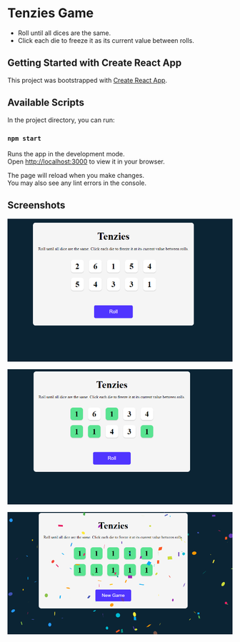 # Tenzies Game
- Roll until all dices are the same.
- Click each die to freeze it as its current value between rolls.

## Getting Started with Create React App

This project was bootstrapped with [Create React App](https://github.com/facebook/create-react-app).

## Available Scripts

In the project directory, you can run:

### `npm start`

Runs the app in the development mode.\
Open [http://localhost:3000](http://localhost:3000) to view it in your browser.

The page will reload when you make changes.\
You may also see any lint errors in the console.

## Screenshots

![App Image](./src/images/tenzies1.png)

![App Image](./src/images/tenzies2.png)

![App Image](./src/images/tenzies3.png)
